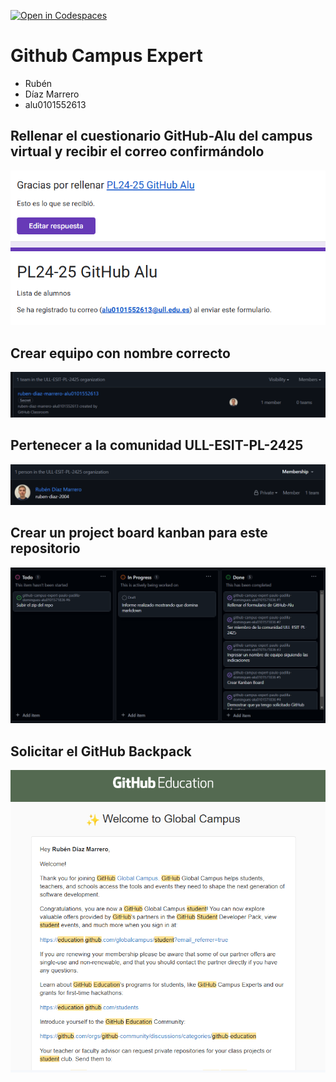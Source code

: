 [![Open in Codespaces](https://classroom.github.com/assets/launch-codespace-2972f46106e565e64193e422d61a12cf1da4916b45550586e14ef0a7c637dd04.svg)](https://classroom.github.com/open-in-codespaces?assignment_repo_id=17987402)
# Github Campus Expert 

- Rubén 
- Díaz Marrero 
- alu0101552613

## Rellenar el cuestionario GitHub-Alu del campus virtual y recibir el correo confirmándolo

![correo de confirmacion del cuestionario](docs/correo_cuestionario.PNG)

## Crear equipo con nombre correcto

![equipo](docs/team.PNG)

## Pertenecer a la comunidad ULL-ESIT-PL-2425

![organization member](docs/member.PNG)

## Crear un project board kanban para este repositorio

![project board kanban](docs/project_board.PNG)

## Solicitar el GitHub Backpack

![github backpack](docs/githubeducation.PNG)
